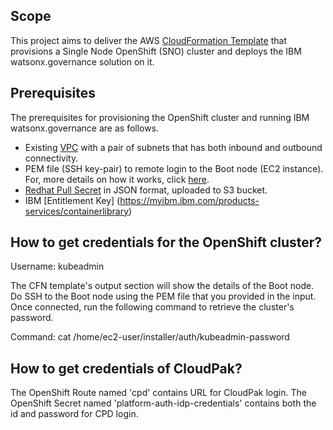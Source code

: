 
## Scope
This project aims to deliver the  AWS [CloudFormation Template](https://docs.aws.amazon.com/AWSCloudFormation/latest/UserGuide/Welcome.html) that provisions a Single Node OpenShift (SNO) cluster and deploys the IBM watsonx.governance solution on it.

## Prerequisites
The prerequisites for provisioning the OpenShift cluster and running IBM watsonx.governance are as follows.
- Existing [VPC](https://docs.aws.amazon.com/vpc/latest/userguide/what-is-amazon-vpc.html) with a pair of subnets that has both inbound and outbound connectivity.
- PEM file (SSH key-pair) to remote login to the Boot node (EC2 instance). For, more details on how it works, click [here](https://docs.aws.amazon.com/AWSEC2/latest/UserGuide/ec2-key-pairs.html).
- [Redhat Pull Secret](https://console.redhat.com/openshift/install/pull-secret) in JSON format, uploaded to S3 bucket.
- IBM [Entitlement Key] (https://myibm.ibm.com/products-services/containerlibrary)
 
## How to get credentials for the OpenShift cluster?
Username: kubeadmin

The CFN template's output section will show the details of the Boot node. Do SSH to the Boot node using the PEM file that you provided in the input.
Once connected, run the following command to retrieve the cluster's password.

Command: cat /home/ec2-user/installer/auth/kubeadmin-password

## How to get credentials of CloudPak?

The OpenShift Route named 'cpd' contains URL for CloudPak login.
The OpenShift Secret named 'platform-auth-idp-credentials' contains both the id and password for CPD login.